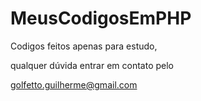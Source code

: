 # MeusCodigosEmPHP

Codigos feitos apenas para estudo,

qualquer dúvida entrar em contato pelo

golfetto.guilherme@gmail.com
